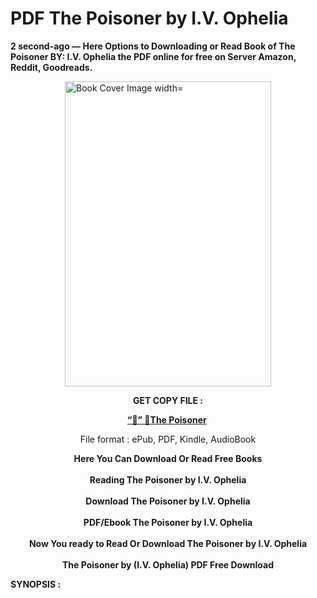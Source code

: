 # PDF The Poisoner by I.V. Ophelia
<p><strong>2 second-ago &mdash; Here Options to Downloading or Read Book of The Poisoner BY: I.V. Ophelia the PDF online for free on Server Amazon, Reddit, Goodreads.</strong></p><p><a href="https://educationsharingacademy.cloud/?book=B0CXLLBQMY"><img style="display: block; margin-left: auto; margin-right: auto;" src="https://i.gr-assets.com/images/S/compressed.photo.goodreads.com/books/1709999467l/209654782.jpg" alt="Book Cover Image width=" width="330" height="488" /></a></p><p style="text-align: center;"><strong>GET COPY FILE :</strong></p><p style="text-align: center;"><strong><a href="https://educationsharingacademy.cloud/?book=B0CXLLBQMY" target="_blank" rel="noopener">“📢” 🔗The Poisoner</a>&nbsp;</strong></p><p style="text-align: center;">File format : ePub, PDF, Kindle, AudioBook</p><div style="text-align: center;"><strong>Here You Can Download Or Read Free Books</strong></div><div style="text-align: center;">&nbsp;</div><div style="text-align: center;"><strong>Reading The Poisoner by I.V. Ophelia</strong></div><div style="text-align: center;">&nbsp;</div><div style="text-align: center;"><strong>Download The Poisoner by I.V. Ophelia</strong></div><div style="text-align: center;">&nbsp;</div><div style="text-align: center;"><strong>PDF/Ebook The Poisoner by I.V. Ophelia</strong></div><div style="text-align: center;">&nbsp;</div><div style="text-align: center;"><strong>Now You ready to Read Or Download The Poisoner by I.V. Ophelia</strong></div><div style="text-align: center;">&nbsp;</div><div style="text-align: center;"><strong>The Poisoner by (I.V. Ophelia) PDF Free Download</strong></div><p><strong>SYNOPSIS :</strong></p><p></p>
